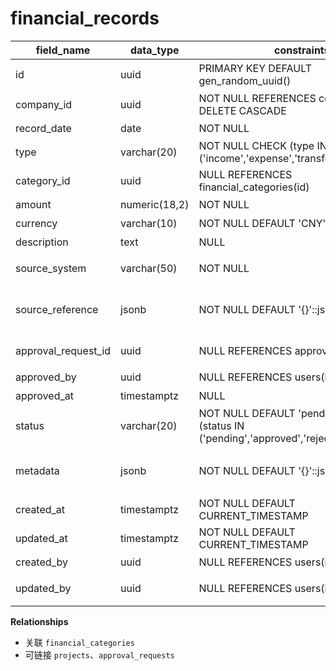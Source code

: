 # financial_records

| field_name | data_type | constraints | comment |
| --- | --- | --- | --- |
| id | uuid | PRIMARY KEY DEFAULT gen_random_uuid() | 财务记录ID |
| company_id | uuid | NOT NULL REFERENCES companies(id) ON DELETE CASCADE | 租户ID |
| record_date | date | NOT NULL | 记账日期 |
| type | varchar(20) | NOT NULL CHECK (type IN ('income','expense','transfer')) | 财务类型 |
| category_id | uuid | NULL REFERENCES financial_categories(id) | 财务分类 |
| amount | numeric(18,2) | NOT NULL | 金额 |
| currency | varchar(10) | NOT NULL DEFAULT 'CNY' | 币种 |
| description | text | NULL | 描述 |
| source_system | varchar(50) | NOT NULL | 数据来源系统标识 |
| source_reference | jsonb | NOT NULL DEFAULT '{}'::jsonb | 外部凭证（库、表、主键） |
| approval_request_id | uuid | NULL REFERENCES approval_requests(id) | 关联审批单 |
| approved_by | uuid | NULL REFERENCES users(id) | 审批人 |
| approved_at | timestamptz | NULL | 审批时间 |
| status | varchar(20) | NOT NULL DEFAULT 'pending' CHECK (status IN ('pending','approved','rejected','archived')) | 当前状态 |
| metadata | jsonb | NOT NULL DEFAULT '{}'::jsonb | 附加指标（税率、成本中心） |
| created_at | timestamptz | NOT NULL DEFAULT CURRENT_TIMESTAMP | 创建时间 |
| updated_at | timestamptz | NOT NULL DEFAULT CURRENT_TIMESTAMP | 更新时间 |
| created_by | uuid | NULL REFERENCES users(id) | 创建人 |
| updated_by | uuid | NULL REFERENCES users(id) | 最近更新人 |

**Relationships**
- 关联 `financial_categories`
- 可链接 `projects`、`approval_requests`
